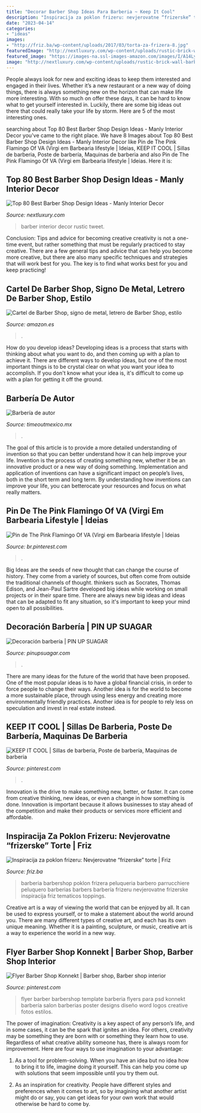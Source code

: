 ```yaml
---
title: "Decorar Barber Shop Ideas Para Barberia ~ Keep It Cool"
description: "Inspiracija za poklon frizeru: nevjerovatne “frizerske” torte"
date: "2023-04-14"
categories:
- "ideas"
images:
- "http://friz.ba/wp-content/uploads/2017/03/torta-za-frizera-8.jpg"
featuredImage: "http://nextluxury.com/wp-content/uploads/rustic-brick-wall-barber-shop-design-inspiration.jpg"
featured_image: "https://images-na.ssl-images-amazon.com/images/I/A14Ly%2B7A2OL.__AC_SY300_QL70_ML2_.jpg"
image: "http://nextluxury.com/wp-content/uploads/rustic-brick-wall-barber-shop-design-inspiration.jpg"
---
```



People always look for new and exciting ideas to keep them interested and engaged in their lives. Whether it’s a new restaurant or a new way of doing things, there is always something new on the horizon that can make life more interesting. With so much on offer these days, it can be hard to know what to get yourself interested in. Luckily, there are some big ideas out there that could really take your life by storm. Here are 5 of the most interesting ones.

	

		
searching about Top 80 Best Barber Shop Design Ideas - Manly Interior Decor you've came to the right place. We have 8 Images about Top 80 Best Barber Shop Design Ideas - Manly Interior Decor like Pin de The Pink Flamingo Of VA (Virgi em Barbearia lifestyle | Ideias, KEEP IT COOL | Sillas de barberia, Poste de barbería, Maquinas de barberia and also Pin de The Pink Flamingo Of VA (Virgi em Barbearia lifestyle | Ideias. Here it is:
		
    
## Top 80 Best Barber Shop Design Ideas - Manly Interior Decor

<img loading=lazy src="http://nextluxury.com/wp-content/uploads/rustic-brick-wall-barber-shop-design-inspiration.jpg" onerror="this.onerror=null;this.src='https://tse1.mm.bing.net/th?id=OIP.lzQ8oJBafUldOqOJPQkBtgAAAA&amp;pid=15.1';" alt="Top 80 Best Barber Shop Design Ideas - Manly Interior Decor">

_Source: nextluxury.com_

>barber interior decor rustic tweet. 

	

Conclusion: Tips and advice for becoming creative
creativity is not a one-time event, but rather something that must be regularly practiced to stay creative. There are a few general tips and advice that can help you become more creative, but there are also many specific techniques and strategies that will work best for you. The key is to find what works best for you and keep practicing!

    
## Cartel De Barber Shop, Signo De Metal, Letrero De Barber Shop, Estilo

<img loading=lazy src="https://images-na.ssl-images-amazon.com/images/I/A14Ly%2B7A2OL.__AC_SY300_QL70_ML2_.jpg" onerror="this.onerror=null;this.src='https://tse4.mm.bing.net/th?id=OIP.kGet_aQ9KZH7wUsvnDiRqAAAAA&amp;pid=15.1';" alt="Cartel de Barber Shop, signo de metal, letrero de Barber Shop, estilo">

_Source: amazon.es_

>. 

	

How do you develop ideas?
Developing ideas is a process that starts with thinking about what you want to do, and then coming up with a plan to achieve it. There are different ways to develop ideas, but one of the most important things is to be crystal clear on what you want your idea to accomplish. If you don't know what your idea is, it's difficult to come up with a plan for getting it off the ground.

    
## Barbería De Autor

<img loading=lazy src="https://media.timeout.com/images/104103219/image.jpg" onerror="this.onerror=null;this.src='https://tse2.mm.bing.net/th?id=OIP.Bcz_1-X3GaPvscwwr_c-_QHaFj&amp;pid=15.1';" alt="Barbería de autor">

_Source: timeoutmexico.mx_

>. 

	

The goal of this article is to provide a more detailed understanding of invention so that you can better understand how it can help improve your life.
Invention is the process of creating something new, whether it be an innovative product or a new way of doing something. Implementation and application of inventions can have a significant impact on people’s lives, both in the short term and long term. By understanding how inventions can improve your life, you can betterocate your resources and focus on what really matters.

    
## Pin De The Pink Flamingo Of VA (Virgi Em Barbearia Lifestyle | Ideias

<img loading=lazy src="https://i.pinimg.com/736x/6e/de/9f/6ede9fa93ed2afdf0f6fd514efa89855.jpg" onerror="this.onerror=null;this.src='https://tse2.mm.bing.net/th?id=OIP.Q2Do65cUS7Vz550Zk59ajQHaNL&amp;pid=15.1';" alt="Pin de The Pink Flamingo Of VA (Virgi em Barbearia lifestyle | Ideias">

_Source: br.pinterest.com_

>. 

	

Big Ideas are the seeds of new thought that can change the course of history. They come from a variety of sources, but often come from outside the traditional channels of thought. thinkers such as Socrates, Thomas Edison, and Jean-Paul Sartre developed big ideas while working on small projects or in their spare time. There are always new big ideas and ideas that can be adapted to fit any situation, so it's important to keep your mind open to all possibilities.

    
## Decoración Barbería | PIN UP SUAGAR

<img loading=lazy src="https://pinupsuagar.com/wp-content/uploads/2018/12/91F531EA-C114-430C-A0AB-D28D47B865E7-e1543679092265.jpeg" onerror="this.onerror=null;this.src='https://tse4.mm.bing.net/th?id=OIP.5x2ZzoNdABPlvyQtdo7uSQHaJ4&amp;pid=15.1';" alt="Decoración barbería | PIN UP SUAGAR">

_Source: pinupsuagar.com_

>. 

	

There are many ideas for the future of the world that have been proposed. One of the most popular ideas is to have a global financial crisis, in order to force people to change their ways. Another idea is for the world to become a more sustainable place, through using less energy and creating more environmentally friendly practices. Another idea is for people to rely less on speculation and invest in real estate instead.

    
## KEEP IT COOL | Sillas De Barberia, Poste De Barbería, Maquinas De Barberia

<img loading=lazy src="https://i.pinimg.com/originals/62/09/3e/62093ef4064599881545685605877d64.jpg" onerror="this.onerror=null;this.src='https://tse4.mm.bing.net/th?id=OIP.jUJTjpEdvs1gqZCwOQqBEQHaLH&amp;pid=15.1';" alt="KEEP IT COOL | Sillas de barberia, Poste de barbería, Maquinas de barberia">

_Source: pinterest.com_

>. 

	

Innovation is the drive to make something new, better, or faster. It can come from creative thinking, new ideas, or even a change in how something is done. Innovation is important because it allows businesses to stay ahead of the competition and make their products or services more efficient and affordable.

    
## Inspiracija Za Poklon Frizeru: Nevjerovatne “frizerske” Torte | Friz

<img loading=lazy src="http://friz.ba/wp-content/uploads/2017/03/torta-za-frizera-8.jpg" onerror="this.onerror=null;this.src='https://tse4.mm.bing.net/th?id=OIP.zV76ZY-Fff2rjxutMugkIAAAAA&amp;pid=15.1';" alt="Inspiracija za poklon frizeru: Nevjerovatne “frizerske” torte | Friz">

_Source: friz.ba_

>barberia barbershop poklon frizera peluqueria barbero parrucchiere peluquero barberias barbers barbería frizeru nevjerovatne frizerske inspiracija friz tematicos toppings. 

	

Creative art is a way of viewing the world that can be enjoyed by all. It can be used to express yourself, or to make a statement about the world around you. There are many different types of creative art, and each has its own unique meaning. Whether it is a painting, sculpture, or music, creative art is a way to experience the world in a new way.

    
## Flyer Barber Shop Konnekt | Barber Shop, Barber Shop Interior

<img loading=lazy src="https://i.pinimg.com/736x/8d/7e/8b/8d7e8bcad2c3d83de323abaaf9ad5da9.jpg" onerror="this.onerror=null;this.src='https://tse4.mm.bing.net/th?id=OIP.LJidnaHYbnW7xKI3P04MxgHaKR&amp;pid=15.1';" alt="Flyer Barber Shop Konnekt | Barber shop, Barber shop interior">

_Source: pinterest.com_

>flyer barber barbershop template barberia flyers para psd konnekt barbería salon barberias poster designs diseño word logos creative fotos estilos. 

	

The power of imagination:
Creativity is a key aspect of any person’s life, and in some cases, it can be the spark that ignites an idea. For others, creativity may be something they are born with or something they learn how to use. Regardless of what creative ability someone has, there is always room for improvement. Here are four ways to use imagination to your advantage: 
1. As a tool for problem-solving. When you have an idea but no idea how to bring it to life, imagine doing it yourself. This can help you come up with solutions that seem impossible until you try them out.

2. As an inspiration for creativity. People have different styles and preferences when it comes to art, so by imagining what another artist might do or say, you can get ideas for your own work that would otherwise be hard to come by.

